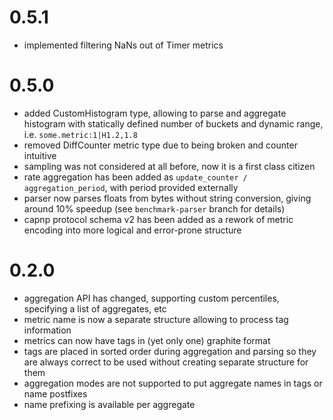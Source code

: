 # 0.5.1
* implemented filtering NaNs out of Timer metrics

# 0.5.0
* added CustomHistogram type, allowing to parse and aggregate histogram with statically defined number of buckets and dynamic range, i.e. `some.metric:1|H1.2,1.8`
* removed DiffCounter metric type due to being broken and counter intuitive
* sampling was not considered at all before, now it is a first class citizen
* rate aggregation has been added as `update_counter / aggregation_period`, with period provided externally
* parser now parses floats from bytes without string conversion, giving around 10% speedup (see `benchmark-parser` branch for details)
* capnp protocol schema v2 has been added as a rework of metric encoding into more logical and error-prone structure

# 0.2.0

* aggregation API has changed, supporting custom percentiles, specifying a list of aggregates, etc
* metric name is now a separate structure allowing to process tag information
* metrics can now have tags in (yet only one) graphite format
* tags are placed in sorted order during aggregation and parsing so they are always correct to be used without creating separate structure for them
* aggregation modes are not supported to put aggregate names in tags or name postfixes
* name prefixing is available per aggregate
